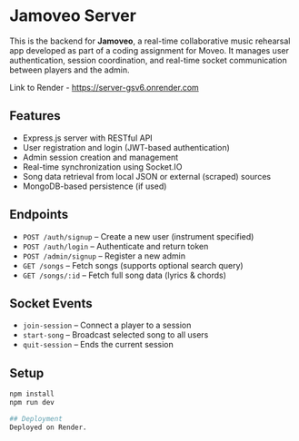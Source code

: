 # Jamoveo Server

This is the backend for **Jamoveo**, a real-time collaborative music rehearsal app developed as part of a coding assignment for Moveo. It manages user authentication, session coordination, and real-time socket communication between players and the admin.

Link to Render - https://server-gsv6.onrender.com

## Features

- Express.js server with RESTful API
- User registration and login (JWT-based authentication)
- Admin session creation and management
- Real-time synchronization using Socket.IO
- Song data retrieval from local JSON or external (scraped) sources
- MongoDB-based persistence (if used)

## Endpoints

- `POST /auth/signup` – Create a new user (instrument specified)
- `POST /auth/login` – Authenticate and return token
- `POST /admin/signup` – Register a new admin
- `GET /songs` – Fetch songs (supports optional search query)
- `GET /songs/:id` – Fetch full song data (lyrics & chords)

## Socket Events

- `join-session` – Connect a player to a session
- `start-song` – Broadcast selected song to all users
- `quit-session` – Ends the current session

## Setup

```bash
npm install
npm run dev

## Deployment
Deployed on Render.
